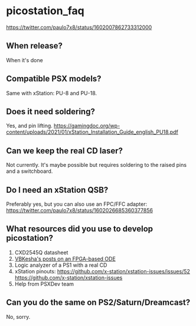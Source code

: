 # picostation_faq

https://twitter.com/paulo7x8/status/1602007862733312000

## When release?
When it's done

## Compatible PSX models?
Same with xStation: PU-8 and PU-18.

## Does it need soldering?
Yes, and pin lifting. https://gamingdoc.org/wp-content/uploads/2021/01/xStation_Installation_Guide_english_PU18.pdf

## Can we keep the real CD laser?
Not currently. It's maybe possible but requires soldering to the raised pins and a switchboard.

## Do I need an xStation QSB?
Preferably yes, but you can also use an FPC/FFC adapter: https://twitter.com/paulo7x8/status/1602026685360377856

## What resources did you use to develop picostation?
1. CXD2545Q datasheet
2. [VBKesha's posts on an FPGA-based ODE](https://habr.com/en/post/666296/)
3. Logic analyzer of a PS1 with a real CD
4. xStation pinouts: https://github.com/x-station/xstation-issues/issues/52 https://github.com/x-station/xstation-issues
5. Help from PSXDev team

## Can you do the same on PS2/Saturn/Dreamcast?
No, sorry.

